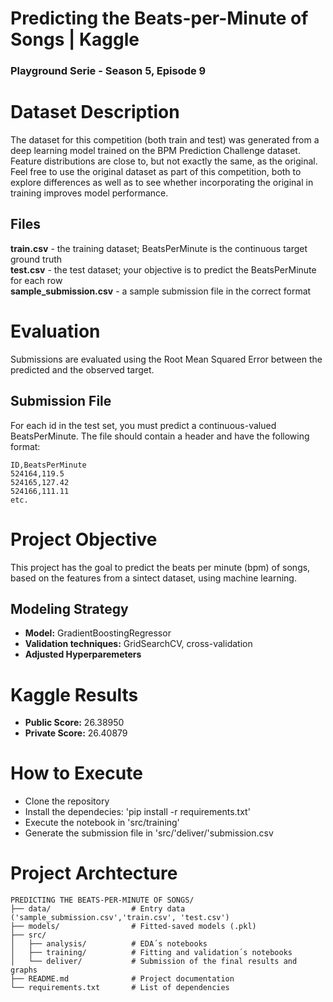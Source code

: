 # Predicting the Beats-per-Minute of Songs | Kaggle
### Playground Serie - Season 5, Episode 9


# Dataset Description
The dataset for this competition (both train and test) was generated from a deep learning model trained on the BPM Prediction Challenge dataset. Feature distributions are close to, but not exactly the same, as the original. Feel free to use the original dataset as part of this competition, both to explore differences as well as to see whether incorporating the original in training improves model performance.

## Files
**train.csv** - the training dataset; BeatsPerMinute is the continuous target ground truth <br>
**test.csv** - the test dataset; your objective is to predict the BeatsPerMinute for each row <br>
**sample_submission.csv** - a sample submission file in the correct format


# Evaluation

Submissions are evaluated using the Root Mean Squared Error between the predicted and the observed target.

## Submission File
For each id in the test set, you must predict a continuous-valued BeatsPerMinute. The file should contain a header and have the following format:

```csv
ID,BeatsPerMinute
524164,119.5
524165,127.42
524166,111.11
etc.
```

# Project Objective

This project has the goal to predict the beats per minute (bpm) of songs, based on the features from a sintect dataset, using machine learning.

## Modeling Strategy

- **Model:** GradientBoostingRegressor
- **Validation techniques:** GridSearchCV, cross-validation
- **Adjusted Hyperparemeters**

# Kaggle Results

- **Public Score:** 26.38950
- **Private Score:** 26.40879

# How to Execute

- Clone the repository
- Install the dependecies: 'pip install -r requirements.txt'
- Execute the notebook in 'src/training'
- Generate the submission file in 'src/'deliver/'submission.csv

# Project Archtecture 

```text
PREDICTING THE BEATS-PER-MINUTE OF SONGS/
├── data/                  # Entry data ('sample_submission.csv','train.csv', 'test.csv')
├── models/                # Fitted-saved models (.pkl)
├── src/
│   ├── analysis/          # EDA´s notebooks
│   ├── training/          # Fitting and validation´s notebooks
│   └── deliver/           # Submission of the final results and graphs
├── README.md              # Project documentation
└── requirements.txt       # List of dependencies
```